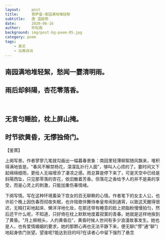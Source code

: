 ```yaml
---
layout:     post
title:      菩萨蛮·南园满地堆轻絮 
subtitle:   唐 温庭筠
date:       2020-06-16
author:     听松阁
background: img/post-bg-poem-05.jpg
category: poem
tags:
    - 美文
    - 古典诗词
---
```


## 南园满地堆轻絮，愁闻一霎清明雨。
## 雨后却斜陽，杏花零落香。
&nbsp;
## 无言匀睡脸，枕上屏山掩。
## 时节欲黄昏，无憀独倚门。

【鉴賞】

上阕写景。作者寥寥几笔就勾画出一幅暮春景象：南园里轻薄柳絮随风飘来，堆积得满地皆是。"春风不解禁杨花，濛濛乱扑行人面"，够叫人心烦的了。霎时间又下起绵绵细雨，更给人无端增添了凄凉之感。雨总算是停下来了，可是天空中已经是斜陽西坠，只见那零落的杏花，依旧散着芳香。但落花之香给予人的并不是美的享受，而是心灵上的刺激，只能加重伤春情绪。

下阕写情。写在这种环境薰染下宫女的百无聊赖的心情。作者笔下的女主人公，也许前个晚上因伤春而彻夜失眠，也许陪歌伴舞侍奉皇帝闹到通宵，以致这天醒得很迟，无精打彩地起床、懒洋洋地化妆，在那还带有睡意的脸上把脂粉慢慢拍匀，然后还干什么呢，不知道，只好倚在枕上默默地度着寂寞的青春。她就是这样地挨到了黄昏。"月上柳梢头，人约黄昏后"，黄昏时候人世间有多少浪漫故事发生。她也是人，也有爱情婚姻的要求，她的那颗心再也无法平静下来，便无聊("憀"通"聊")地起身依门张望。望谁呢?能达到目的吗?在读者心中留下强烈了悬念


